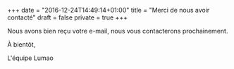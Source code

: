 +++
date = "2016-12-24T14:49:14+01:00"
title = "Merci de nous avoir contacté"
draft = false
private = true
+++

Nous avons bien reçu votre e-mail, nous vous contacterons prochainement.

À bientôt,

L'équipe Lumao